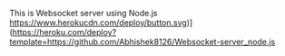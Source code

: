 This is Websocket server using Node.js
https://www.herokucdn.com/deploy/button.svg)](https://heroku.com/deploy?template=https://github.com/Abhishek8126/Websocket-server_node.js
